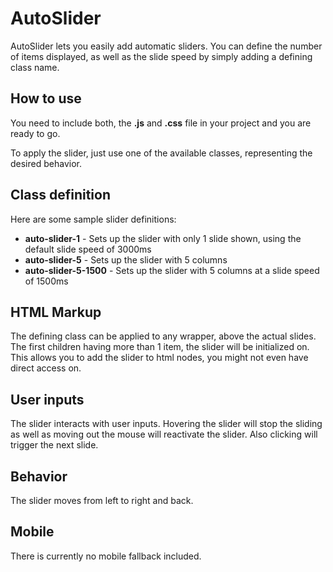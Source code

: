 # AutoSlider

AutoSlider lets you easily add automatic sliders. You can define the number of items displayed, as well as the slide
speed by simply adding a defining class name.

## How to use

You need to include both, the **.js** and **.css** file in your project and you are ready to go.

To apply the slider, just use one of the available classes, representing the desired behavior.

## Class definition

Here are some sample slider definitions:

* **auto-slider-1** - Sets up the slider with only 1 slide shown, using the default slide speed of 3000ms
* **auto-slider-5** - Sets up the slider with 5 columns 
* **auto-slider-5-1500** - Sets up the slider with 5 columns at a slide speed of 1500ms

## HTML Markup

The defining class can be applied to any wrapper, above the actual slides. The first children having more than 1
item, the slider will be initialized on. This allows you to add the slider to html nodes, you might not even have
direct access on.

## User inputs

The slider interacts with user inputs. Hovering the slider will stop the sliding as well as moving out the mouse will
reactivate the slider. Also clicking will trigger the next slide. 

## Behavior

The slider moves from left to right and back.

## Mobile

There is currently no mobile fallback included.